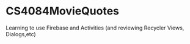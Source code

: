 # CS4084MovieQuotes
Learning to use Firebase and Activities (and reviewing Recycler Views, Dialogs,etc)
